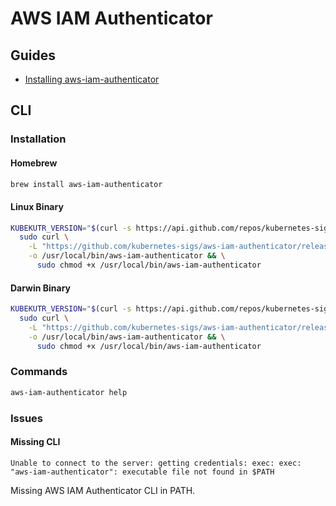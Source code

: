 # AWS IAM Authenticator

## Guides

- [Installing aws-iam-authenticator](https://docs.aws.amazon.com/eks/latest/userguide/install-aws-iam-authenticator.html)

## CLI

### Installation

#### Homebrew

```sh
brew install aws-iam-authenticator
```

#### Linux Binary

```sh
KUBEKUTR_VERSION="$(curl -s https://api.github.com/repos/kubernetes-sigs/aws-iam-authenticator/releases/latest | grep tag_name | cut -d '"' -f 4 | tr -d 'v')"; \
  sudo curl \
    -L "https://github.com/kubernetes-sigs/aws-iam-authenticator/releases/download/v${KUBEKUTR_VERSION}/aws-iam-authenticator_${KUBEKUTR_VERSION}_linux_amd64" \
    -o /usr/local/bin/aws-iam-authenticator && \
      sudo chmod +x /usr/local/bin/aws-iam-authenticator
```

#### Darwin Binary

```sh
KUBEKUTR_VERSION="$(curl -s https://api.github.com/repos/kubernetes-sigs/aws-iam-authenticator/releases/latest | grep tag_name | cut -d '"' -f 4 | tr -d 'v')"; \
  sudo curl \
    -L "https://github.com/kubernetes-sigs/aws-iam-authenticator/releases/download/v${KUBEKUTR_VERSION}/aws-iam-authenticator_${KUBEKUTR_VERSION}_darwin_amd64" \
    -o /usr/local/bin/aws-iam-authenticator && \
      sudo chmod +x /usr/local/bin/aws-iam-authenticator
```

### Commands

```sh
aws-iam-authenticator help
```

### Issues

#### Missing CLI

```log
Unable to connect to the server: getting credentials: exec: exec: "aws-iam-authenticator": executable file not found in $PATH
```

Missing AWS IAM Authenticator CLI in PATH.
